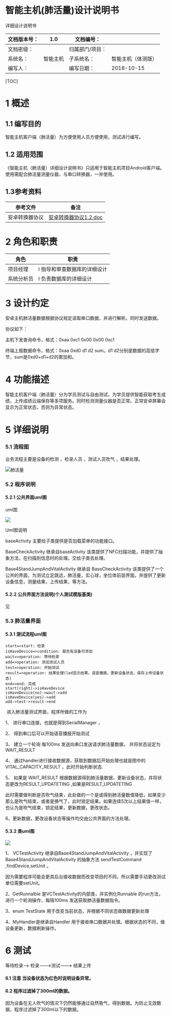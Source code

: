 # 智能主机(肺活量)设计说明书

详细设计说明书

| 文档版本号： | 1.0      | 文档编号：      |                    |
| ------------ | -------- | --------------- | ------------------ |
| 文档密级：   |          | 归属部门/项目： |                    |
| 系统名：     | 智能主机 | 子系统名：      | 智能主机（体测版） |
| 编写人：     |          | 编写日期：      | 2018-10-15         |



[TOC]

# 1 **概述**

## 1.1 **编写目的**

 智能主机客户端（肺活量）为方便使用人员方便使用，测试进行编写。

 

## 1.2 **适用范围**

《智能主机（肺活量）详细设计说明书》只适用于智能主机项目Android客户端。使用需配合肺活量测量仪器，与串口转换器，一并使用。

 

## 1.3**参考资料**

| **参考文件**   | **备注**                                             |
| -------------- | ---------------------------------------------------- |
| 安卓转换器协议 | [安卓转换器协议1.2.doc](/ref/安卓转换器协议v1.2.doc) |

 

# 2 **角色和职责**

| **角色**   | **职责**                     |
| ---------- | ---------------------------- |
| 项目经理   | l 指导和审查数据库的详细设计 |
| 系统分析员 | l 负责数据库的详细设计       |

 

# 3 **设计约定**

安卓主机肺活量数据根据协议规定读取串口数据，并进行解析。同时发送数据。

协议如下：

主机下发查询命令，格式：0xaa 0xc1 0x00 0x00 0xc1

终端上报数据命令，格式：0xaa 0xd0 d1 d2 sum。d1 d2分别是数据的高低字节，sum是0xd0+d1+d2的累加和。

# 4  **功能描述**

智能主机客户端（肺活量）分为学员测试与自由测试，为学员提供智能获取考生成绩，上传成绩云端保存等多项服务。同时检测测量仪器是否正常。正常安卓屏幕会显示为正常状态，否则为异常状态。





# 5 详细说明

### 5.1 流程图

业务流程主要是设备的检测 ，检录人员 ，测试人员吹气 ，结果处理。

![肺活量](./image/肺活量.png)

### 5.2 程序说明



#### 5.2.1 公共界面uml图

uml图

![](./image/vc.png)

 Uml图说明 

baseActivity 主要给子类提供是否加载菜单的功能接口。

BaseCheckActivity 继承自baseActivity 该类提供了NFC扫描功能，并提供了抽象方法，在扫描到信息时的处理。交给子类去处理。

Base4StandJumpAndVitalActivity 继承自 BaseCheckActivity 该类提供了一个公共的界面，为测试立定跳远，肺活量，实心球，坐位体前屈界面。并提供了更新设备信息，测量结果，上传结果，等方法。

####  5.2.2 公共界面方法说明(个人测试模版基类)

见  [](./个人测试模版基类（BasePersonTestActivity）.md)

### 5.3 肺活量界面

####    5.3.1  测试流程uml图

```flow
start=>start: 检录
isHaveDevice=>condition: 是否有设备可添加
wait=>operation: 等待检录
add=>operation: 添加测试人员
test=>operation: 开始测试
result=>operation: 结果处理(led显示结果，语音播报，更新设备状态，保存上传设备状态)
end=>end: 完成
start(right)->isHaveDevice
isHaveDevice(no)->wait->add
isHaveDevice(yes)->add
add->test->result->end
```



​	进入肺活量测试界面，程序所做的工作为

1、 进行串口连接，也就是得到SerialManager ，

2、 得到串口后可以开始语音播报开始测试

3、 建立一个轮询 每100ms 发送向串口发送请求肺活量数据， 并将状态设定为 WAIT_RESULT

4、 通过handler进行接收数据源，获取到数据后开始处理也就是图中的 VITAL_CAPACITY_RESULT ，此时开始判断状态.

5、 如果是 WAIT_RESULT 根据数据源得到肺活量数据，更新设备状态，并将状态更改为RESULT_UPDATETING ,如果是RESULT_UPDATETING 

此时需要做判断是否吹气结束，此处做的一个是或得到肺活量数值降低，如果变少那么是吹气结束，或者是换气了，此时锁定结果。如果连续5次以上结果值一样，也认为是吹气结束，锁定结果，更新数据，更改状态。

6，更新数据，更改设备状态等操作均交由公共界面的方法处理。

#### 5.3.2 类uml图

![](./image/vc3.png)

1、  VCTestActivity 继承自Base4StandJumpAndVitalActivity ，并实现了Base4StandJumpAndVitalActivity 的抽象方法 sendTestCommand ,findDevice,setUnit 。

因为需要程序可能会更具后台接收数据而改变项目的不同，所以需要手动更改测试单位需要setUnit。

2、GetRunnalble 是VCTestActivity的内部类，并实例化Runnable 的run方法，进行一个轮询操作，每隔100ms 发送获取肺活量数据指令。

3、enum TestState 用于改变当前状态，并根据不同状态做数据更新处理

4、MyHandler是继承自Handler 用于接收串口数据并处理。根据状态的不同，做设备更新，数据刷新操作。

# 6 测试

等待检录--> 检录--->测试---> 结果上传

#### 6.1 注意 当设备状态为红色时说明设备异常。

#### 6.2 程序过滤掉了300ml的数据。

​	因为设备在无人吹气的情况下仍然能够通过自然吸气，得到数据。为防止无效数据，程序过滤掉了300ml以下的数据。

